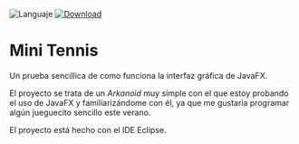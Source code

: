 ![Languaje](https://img.shields.io/badge/Languaje-Java-yellow) [![Download](https://img.shields.io/badge/Download-v1.0-release)](Release/minitenis1.0.jar)


# Mini Tennis

Un prueba sencillica de como funciona la interfaz gráfica de JavaFX.

El proyecto se trata de un _Arkanoid_ muy simple con el que estoy probando el uso de JavaFX y familiarizándome con él, ya que me gustaría programar algún jueguecito sencillo este verano.

El proyecto está hecho con el IDE Eclipse.
